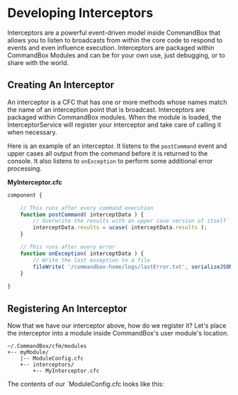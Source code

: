 # Developing Interceptors

Interceptors are a powerful event-driven model inside CommandBox that allows you to listen to broadcasts from within the core code to respond to events and even influence execution.  Interceptors are packaged within CommandBox Modules and can be for your own use, just debugging, or to share with the world.

## Creating An Interceptor

An interceptor is a CFC that has one or more methods whose names match the name of an interception point that is broadcast.  Interceptors are packaged within CommandBox modules.  When the module is loaded, the InterceptorService will register your interceptor and take care of calling it when necessary.

Here is an example of an interceptor.  It listens to the `postCommand` event and upper cases all output from the command before it is returned to the console.  It also listens to `onException` to perform some additional error processing.

**MyInterceptor.cfc**
```javascript
component {

    // This runs after every command execution
    function postCommand( interceptData ) {
        // Overwrite the results with an upper case version of itself
        interceptData.results = ucase( interceptData.results );
    }

    // This runs after every error
    function onException( interceptData ) {
        // Write the last exception to a file
        fileWrite( '/commandbox-home/logs/lastError.txt', serializeJSON( interceptData.exception ) );
    }
    
}
```

## Registering An Interceptor

Now that we have our interceptor above, how do we register it?  Let's place the interceptor into a module inside CommandBox's user module's location.

```
~/.CommandBox/cfm/modules
+-- myModule/
    |-- ModuleConfig.cfc
    +-- interceptors/
        +-- MyInterceptor.cfc
```

The contents of our `ModuleConfig.cfc looks like this:

```javascript

```